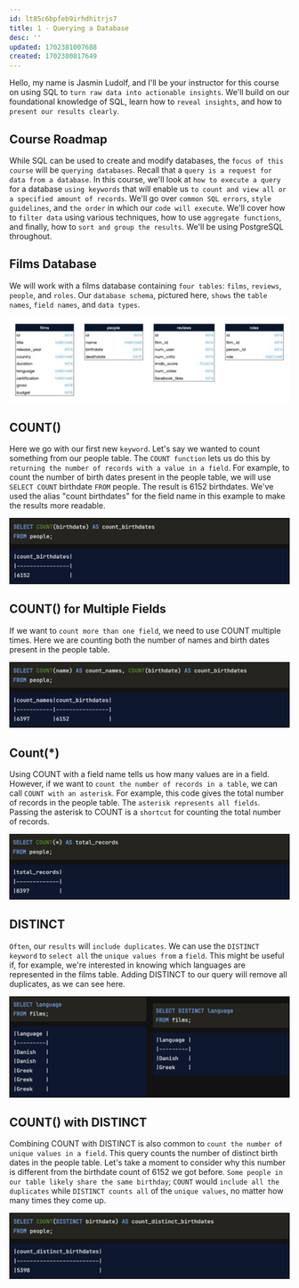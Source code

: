 ```yaml
---
id: lt85c6bpfeb9irhdhitrjs7
title: 1 - Querying a Database
desc: ''
updated: 1702381007688
created: 1702380817649
---
```


Hello, my name is Jasmin Ludolf, and I'll be your instructor for this course on using SQL to `turn raw data into actionable insights`. We'll build on our foundational knowledge of SQL, learn how to `reveal insights`, and how to `present our results clearly`.


## Course Roadmap

While SQL can be used to create and modify databases, the `focus of this course` will be `querying databases`. Recall that a `query is a request for data from a database`. In this course, we'll look at `how to execute a query` for a database `using keywords` that will enable us `to count and view all or a specified amount of records`. We'll go over `common SQL errors`, `style guidelines`, and `the order` in which our `code will execute`. We'll cover how to `filter data` using various techniques, how to use `aggregate functions`, and finally, how to `sort and group the results`. We'll be using PostgreSQL throughout.


## Films Database

We will work with a films database containing `four tables`: `films`, `reviews`, `people`, and `roles`. Our `database schema`, pictured here, `shows` the `table names`, `field names`, and `data types`.

![](image-30.png)


## COUNT()

Here we go with our first new `keyword`. Let's say we wanted to count something from our people table. The `COUNT function` lets us do this by `returning the number of records with a value in a field`. For example, to count the number of birth dates present in the people table, we will use `SELECT COUNT` birthdate `FROM` people. The result is 6152 birthdates. We've used the alias "count birthdates" for the field name in this example to make the results more readable.

![](image-31.png)


## COUNT() for Multiple Fields

If we want to `count more than one field`, we need to use COUNT multiple times. Here we are counting both the number of names and birth dates present in the people table.

![](image-32.png)


## Count(*)

Using COUNT with a field name tells us how many values are in a field. However, if we want to `count the number of records in a table`, we can call `COUNT with an asterisk`. For example, this code gives the total number of records in the people table. The `asterisk represents all fields`. Passing the asterisk to COUNT is a `shortcut` for counting the total number of records.

![](image-33.png)


## DISTINCT

`Often`, our `results` will `include duplicates`. We can use the `DISTINCT keyword` to `select all` the `unique values from` a `field`. This might be useful if, for example, we're interested in knowing which languages are represented in the films table. Adding DISTINCT to our query will remove all duplicates, as we can see here.

![](image-34.png)


## COUNT() with DISTINCT

Combining COUNT with DISTINCT is also common to `count the number of unique values in a field`. This query counts the number of distinct birth dates in the people table. Let's take a moment to consider why this number is different from the birthdate count of 6152 we got before. `Some people in our table likely share the same birthday`; `COUNT` would `include all the duplicates` while `DISTINCT counts all` of the `unique values`, no matter how many times they come up.

![](image-35.png)